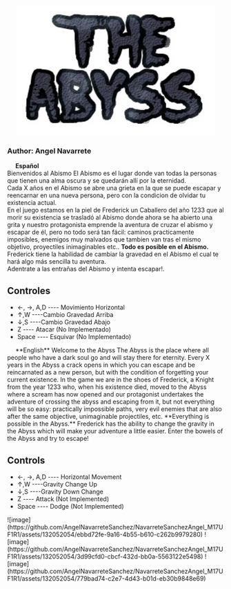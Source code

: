 <p align="center">
  <img width="460" height="300" src="https://github.com/AngelNavarreteSanchez/NavarreteSanchezAngel_M17UF1R1/blob/dev/TheAbyss/Assets/UI/TheAbyssLogo.png">
</p>
<h3>Author: Angel Navarrete</h3> 

<img width="15" height="10" src="https://www.astroninternacional.es/18829-large_default/bandera-espana-con-escudo-constitucional-exterior.jpg"> **Español**  
Bienvenidos al Abismo
El Abismo es el lugar donde van todas la personas que tienen una alma oscura y se quedarán allí por la eternidad.  
Cada X años en el Abismo se abre una grieta en la que se puede escapar y reencarnar en una nueva persona, pero con la condicion de olvidar tu existencia actual.  
En el juego estamos en la piel de Frederick un Caballero del año 1233 que al morir su existencia se trasladó al Abismo donde ahora se ha abierto una grita y nuestro protagonista emprende la aventura de cruzar el abismo y escapar de él, pero no todo será tan fácil: caminos practicamente imposibles, enemigos muy malvados que tambien van tras el mismo objetivo, proyectiles inimaginables etc.. **Todo es posible en el Abismo.**  
Frederick tiene la habilidad de cambiar la gravedad en el Abismo el cual te hará algo más sencilla tu aventura.  
Adentrate a las entrañas del Abismo y intenta escapar!.  
<h2>Controles</h2>
<ul>
  <li>←, →, A,D ---- Movimiento Horizontal</li>
  <li>↑,W ----Cambio Gravedad Arriba</li>
  <li>↓,S ----Cambio Gravedad Abajo</li>
  <li> Z ---- Atacar (No Implementado)</li>
  <li> Space ---- Esquivar (No Implementado)</li>
</ul>
<img width="15" height="10" src="https://i.pinimg.com/736x/4c/a5/e1/4ca5e18c26eecb9899187b0093a8c0cc.jpg"> **English**  
Welcome to the Abyss
The Abyss is the place where all people who have a dark soul go and will stay there for eternity.  
Every X years in the Abyss a crack opens in which you can escape and be reincarnated as a new person, but with the condition of forgetting your current existence.  
In the game we are in the shoes of Frederick, a Knight from the year 1233 who, when his existence died, moved to the Abyss where a scream has now opened and our protagonist undertakes the adventure of crossing the abyss and escaping from it, but not everything will be so easy: practically impossible paths, very evil enemies that are also after the same objective, unimaginable projectiles, etc. **Everything is possible in the Abyss.**  
Frederick has the ability to change the gravity in the Abyss which will make your adventure a little easier.  
Enter the bowels of the Abyss and try to escape!  
<h2>Controls</h2>
<ul>
  <li>←, →, A,D ---- Horizontal Movement</li>
  <li>↑,W ----Gravity Change Up</li>
  <li>↓,S ----Gravity Down Change</li>
  <li>Z ---- Attack (Not Implemented)</li>
  <li>Space ---- Dodge (Not Implemented)</li>
</ul>
![image](https://github.com/AngelNavarreteSanchez/NavarreteSanchezAngel_M17UF1R1/assets/132052054/ebbd72fe-9a16-4b55-b610-c262b9979280)
![image](https://github.com/AngelNavarreteSanchez/NavarreteSanchezAngel_M17UF1R1/assets/132052054/3d99cfd0-cbcf-432d-bb0a-5563122e5498)
![image](https://github.com/AngelNavarreteSanchez/NavarreteSanchezAngel_M17UF1R1/assets/132052054/779bad74-c2e7-4d43-b01d-eb30b9848e69)


